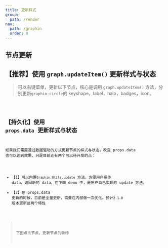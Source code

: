 ```yaml
---
title: 更新样式
group:
  path: /render
nav:
  path: /graphin
  order: 0
---
```


## 节点更新

## 【推荐】使用 `graph.updateItem()` 更新样式与状态

> 可以右键菜单，更新以下节点，核心是调用 `graph.updateItem()` 方法，分别更新`graphin-circle`的 keyshape，label，halo，badges，icon。

<code src='./node.tsx'>

## 【持久化】使用 `props.data` 更新样式与状态

如果我们需要通过数据驱动的方式更新节点的样式与状态，改变 props.data 也可以达到效果，只是目前还有两个可以待开发的点：

- 【1】可以内置`Graphin.Utils.update` 方法，方便用户操作 data，返回新的 data，在下面 demo 中，是用户自己实现的 update 方法。
- 【2】在 props.data 更新的时候，目前是全量更新，需要在内部做一次优化。预计`2.1.0` 版本更新这两个特性

> 下图点击节点，更新节点的徽标

<code src='./state.tsx'>
